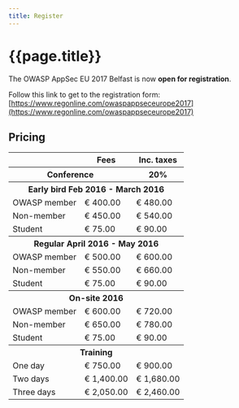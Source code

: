 ```yaml
---
title: Register
---
```

# {{page.title}}

The OWASP AppSec EU 2017 Belfast is now **open for registration**. 

Follow this link to get to the registration form:
[https://www.regonline.com/owaspappseceurope2017](https://www.regonline.com/owaspappseceurope2017)

## Pricing 

<table>
<tr><th class="hidden"></th><th>Fees</th><th>Inc. taxes</th></tr>
<tr class="blue"><th colspan="2">Conference</th><th>20%</th></tr>
<tr><th colspan="3">Early bird Feb 2016 - March 2016</th></tr>
<tr><td>OWASP member</td><td>€ 400.00</td><td>€ 480.00</td></tr>
<tr><td>Non-member</td><td>€ 450.00</td><td>€ 540.00</td></tr>
<tr><td>Student</td><td>€ 75.00</td><td>€ 90.00</td></tr>
<tr><th colspan="3">Regular April 2016 - May 2016</th></tr>
<tr><td>OWASP member</td><td>€ 500.00</td><td>€ 600.00</td></tr>
<tr><td>Non-member</td><td>€ 550.00</td><td>€ 660.00</td></tr>
<tr><td>Student</td><td>€ 75.00</td><td>€ 90.00</td></tr>
<tr><th colspan="3">On-site 2016</th></tr>
<tr><td>OWASP member</td><td>€ 600.00</td><td>€ 720.00</td></tr>
<tr><td>Non-member</td><td>€ 650.00</td><td>€ 780.00</td></tr>
<tr><td>Student</td><td>€ 75.00</td><td>€ 90.00</td></tr>
<tr class="blue"><th colspan="3">Training</th></tr>
<tr><td>One day</td><td>€ 750.00</td><td>€ 900.00</td></tr>
<tr><td>Two days</td><td>€ 1,400.00</td><td>€ 1,680.00</td></tr>
<tr><td>Three days</td><td>€ 2,050.00</td><td>€ 2,460.00</td></tr>
</table>